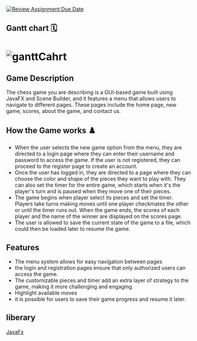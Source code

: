 [![Review Assignment Due Date](https://classroom.github.com/assets/deadline-readme-button-24ddc0f5d75046c5622901739e7c5dd533143b0c8e959d652212380cedb1ea36.svg)](https://classroom.github.com/a/s-rx3t9_)
## Gantt chart 🗓️ 
# ![ganttCahrt](https://github.com/sbme-tutorials/finalproject_chessgame-oobee-team-10/assets/125357872/7858ef86-99ac-4642-a1be-87695d602e32)

## Game Description
The chess game you are describing is a GUI-based game built using JavaFX and Scene Builder, and it features a menu that allows users to navigate to different pages. These pages include the home page, new game, scores, about the game, and contact us.

## How the Game works ♟️
* When the user selects the new game option from the menu, they are directed to a login page where they can enter their username and password to access the game. If the user is not registered, they can proceed to the register page to create an account.
* Once the user has logged in, they are directed to a page where they can choose the color and shape of the pieces they want to play with. They can also set the timer for the entire game, which starts when it's the player's turn and is paused when they move one of their pieces.
* The game begins when player select its pieces and set the timer. Players take turns making moves until one player checkmates the other or until the timer runs out. When the game ends, the scores of each player and the name of the winner are displayed on the scores page.
* The user is allowed to save the current state of the game to a file, which could then be loaded later to resume the game.

## Features
* The menu system allows for easy navigation between pages
* the login and registration pages ensure that only authorized users can access the game. 
* The customizable pieces and timer add an extra layer of strategy to the game, making it more challenging and engaging.
* Highlight available moves
* it is possible for users to save their game progress and resume it later.

## liberary

[JavaFx ](https://openjfx.io/)
